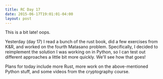```yaml
---
title: RC Day 17
date: 2015-06-17T19:01:01-04:00
layout: post
---
```


This is a bit late! oops.

Yesterday (day 17) I read a bunch of the rust book, did a few exercises
from K&R, and worked on the fourth Matasano problem. Specifically,
I decided to reimplement the solution I was working on in Python, so I can
test out different approaches a little bit more quickly. We'll see how
that goes!

Plans for today include more Rust, more work on the above-mentioned Python
stuff, and some videos from the cryptography course.
